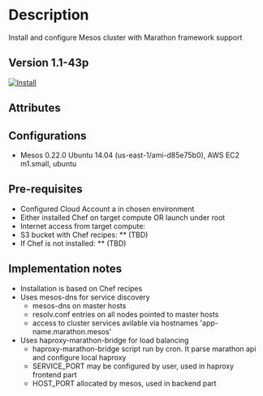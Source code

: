 Description
===========
Install and configure Mesos cluster with Marathon framework  support

Version 1.1-43p
-------------

[![Install](https://raw.github.com/qubell-bazaar/component-skeleton/master/img/install.png)](https://express.tonomi.com/applications/upload?metadataUrl=https://raw.github.com/qubell-bazaar/component-mesos/1.1-43p/meta.yml)

Attributes
----------

Configurations
--------------
 - Mesos 0.22.0  Ubuntu 14.04 (us-east-1/ami-d85e75b0), AWS EC2 m1.small, ubuntu

Pre-requisites
--------------
 - Configured Cloud Account a in chosen environment
 - Either installed Chef on target compute OR launch under root
 - Internet access from target compute:
  - S3 bucket with Chef recipes: ** (TBD)
  - If Chef is not installed: ** (TBD)

Implementation notes
--------------------
 - Installation is based on Chef recipes
 - Uses mesos-dns for service discovery
    * mesos-dns  on master hosts 
    * resolv.conf entries on all nodes pointed to master hosts
    * access to cluster services avilable via hostnames 'app-name.marathon.mesos'
 - Uses haproxy-marathon-bridge for load balancing
    * haproxy-marathon-bridge script run by cron. It parse marathon api and configure local haproxy
    * SERVICE_PORT may be configured by user, used in haproxy frontend part
    * HOST_PORT allocated by mesos, used in backend part


